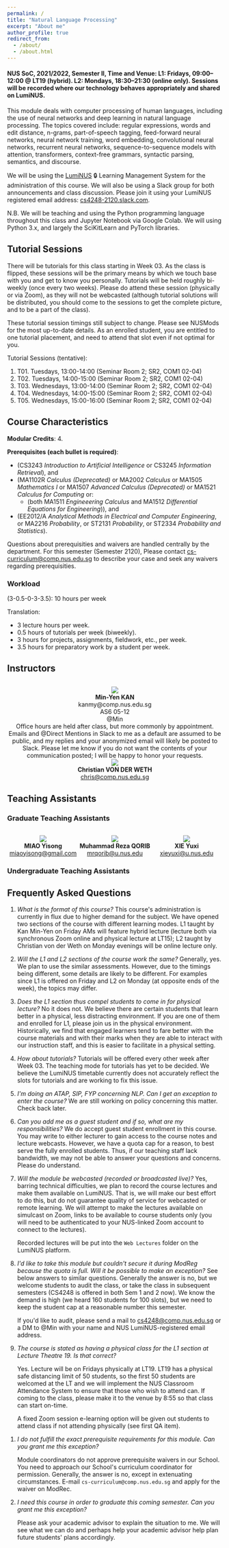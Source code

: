 ```yaml
---
permalink: /
title: "Natural Language Processing"
excerpt: "About me"
author_profile: true
redirect_from:
  - /about/
  - /about.html
---
```


#### NUS SoC, 2021/2022, Semester II, Time and Venue: L1: Fridays, 09:00–12:00 @ LT19 (hybrid). L2: Mondays, 18:30–21:30 (online only).  Sessions will be recorded where our technology behaves appropriately and shared on LumiNUS.

<!--
<P>&nbsp;
</P>
<P>&nbsp;
</P>
<P>&nbsp;
</P>
-->   

This module deals with computer processing of human languages, including the use of neural networks and deep learning in natural language processing. The topics covered include: regular expressions, words and edit distance, n-grams, part-of-speech tagging, feed-forward neural networks, neural network training, word embedding, convolutional neural networks, recurrent neural networks, sequence-to-sequence models with attention, transformers, context-free grammars, syntactic parsing, semantics, and discourse.

We will be using the [LumiNUS](https://luminus.nus.edu.sg/modules/7ed05d58-129e-4b4e-a9e3-22802fc6f8e8) 🔒 Learning Management System for the administration of this course.  We will also be using a Slack group for both announcements and class discussion.  Please join it using your LumiNUS registered email address: [cs4248-2120.slack.com](https://cs4248-2120.slack.com/).

N.B. We will be teaching and using the Python programming language throughout this class and Jupyter Notebook via Google Colab. We will using Python 3.x, and largely the SciKitLearn and PyTorch libraries.

## Tutorial Sessions

There will be tutorials for this class starting in Week 03. As the class is flipped, these sessions will be the primary means by which we touch base with you and get to know you personally.  Tutorials will be held roughly bi-weekly (once every two weeks).  Please do attend these session (physically or via Zoom), as they will not be webcasted (although tutorial solutions will be distributed, you should come to the sessions to get the complete picture, and to be a part of the class).

These tutorial session timings still subject to change. Please see NUSMods for the most up-to-date details. As an enrolled student, you are entitled to one tutorial placement, and need to attend that slot even if not optimal for you.

Tutorial Sessions (tentative):

1. T01. Tuesdays, 13:00-14:00 (Seminar Room 2; SR2, COM1 02-04)
2. T02. Tuesdays, 14:00-15:00 (Seminar Room 2; SR2, COM1 02-04)
3. T03. Wednesdays, 13:00-14:00 (Seminar Room 2; SR2, COM1 02-04)
4. T04. Wednesdays, 14:00-15:00 (Seminar Room 2; SR2, COM1 02-04)
4. T05. Wednesdays, 15:00-16:00 (Seminar Room 2; SR2, COM1 02-04)

## Course Characteristics

**Modular Credits**: 4.

**Prerequisites (each bullet is required)**:
* (CS3243 _Introduction to Artificial Intelligence_ or CS3245 _Information Retrieval_), and
* (MA1102R _Calculus (Deprecated)_ or MA2002 _Calculus_ or MA1505 _Mathematics I_ or MA1507 _Advanced Calculus (Deprecated)_ or MA1521 _Calculus for Computing_ or:
  * (both MA1511 _Engineeering Calculus_ and MA1512 _Differential Equations for Engineering_)), and
* (EE2012/A _Analytical Methods in Electrical and Computer Engineering_, or MA2216 _Probability_, or ST2131 _Probability_, or ST2334 _Probability and Statistics_).

Questions about prerequisities and waivers are handled centrally by the department. For this semester (Semester 2120), Please contact [cs-curriculum@comp.nus.edu.sg](mailto:cs-curriculum@comp.nus.edu.sg) to describe your case and seek any waivers regarding prerequisities.

### Workload

(3-0.5-0-3-3.5): 10 hours per week

Translation:

* 3 lecture hours per week.
* 0.5 hours of tutorials per week (biweekly).
* 3 hours for projects, assignments, fieldwork, etc., per week.
* 3.5 hours for preparatory work by a student per week.

## Instructors

<div style="text-align:center; display:grid; grid-template-columns: 1fr; margin-top:30px;">

<div class="tutor__profile">
  <img src="images/kanmy.jpg"/>
  <div>
    <strong>Min-Yen KAN</strong><br/>
    <a href="mailto:kanmy@comp.nus.edu.sg" style="text-decoration:none"><i class="fas fa-envelope"></i> kanmy@comp.nus.edu.sg</a><br/>
    <i class="fas fa-building"></i> AS6 05-12<br/>
    <i class="fab fa-fw fa-inverse fa-slack"></i> @Min<br/>
    Office hours are held after class, but more commonly by appointment. Emails and @Direct Mentions in Slack to me as a default are assumed to be public, and my replies and your anonymized email will likely be posted to Slack. Please let me know if you do not want the contents of your communication posted; I will be happy to honor your requests.
  </div>

  <div class="tutor__profile">
  <!-- Ensure image is of appropriate square size 120px x 120px, and less than 10KB ideally -->
  <img src="images/chris-120.jpg"/><BR/>
  <strong>Christian VON DER WETH</strong>
  <BR/>
  <A HREF="mailto:chris@comp.nus.edu.sg">chris@comp.nus.edu.sg</A><BR/>
</div>  
</div>

</div>

## Teaching Assistants

<!-- Copy above tile from instructor -->

### Graduate Teaching Assistants

<div style="text-align:center; display:grid; grid-template-columns: 1fr 1fr 1fr; margin-top:30px;">

<div class="tutor__profile">
  <img src="images/yisong.png"/><BR/>
  <strong>MIAO Yisong</strong>
  <BR/>
 <A HREF="mailto:miaoyisong@gmail.com">miaoyisong@gmail.com</A><BR/>
</div>

<div class="tutor__profile">
  <img src="images/Reza.jpg"/><BR/>
  <strong>Muhammad Reza QORIB</strong>
  <BR/>
<A HREF="mailto:mrqorib@u.nus.edu">mrqorib@u.nus.edu</A><BR/>
</div>

<div class="tutor__profile">
  <img src="images/yuxi.png"/><BR/>
  <strong>XIE Yuxi</strong>
  <BR/>
<A HREF="mailto:xieyuxi@u.nus.edu">xieyuxi@u.nus.edu</A><BR/>
</div>

</div>

### Undergraduate Teaching Assistants

<!--
<div style="text-align:center; display:grid; grid-template-columns: 1fr 1fr 1fr; margin-top:30px;">

<div class="tutor__profile">
  <img src="images/rahul.jpg"/><BR/>
  <strong>Rahul BAID</strong>
  <BR/>
<A HREF="mailto:rahul.baid@u.nus.edu">rahul.baid@u.nus.edu</A><BR/>
</div>

<div class="tutor__profile">
  <img src="images/Shreyas.jpg"/><BR/>
  <strong>Shreyas KUTHANOOR PRAKASH</strong>
  <BR/>
<A HREF="mailto:shreyas@u.nus.edu">shreyas@u.nus.edu</A><BR/>
</div>

<div class="tutor__profile">
  <img src="images/Tianyang.jpg"/><BR/>
  <strong>ZHANG Tianyang</strong>
  <BR/>
<A HREF="mailto:zhang.tianyang@u.nus.edu">zhang.tianyang@u.nus.edu</A><BR/>
</div>

</div>
-->
## Frequently Asked Questions

1. _What is the format of this course?_
This course's administration is currently in flux due to higher demand for the subject.  We have opened two sections of the course with different learning modes.  L1 taught by Kan Min-Yen on Friday AMs will feature hybrid lecture (lecture both via synchronous Zoom online and physical lecture at LT15); L2 taught by Christian von der Weth on Monday evenings will be online lecture only.
 
1. _Will the L1 and L2 sections of the course work the same?_ 
Generally, yes.  We plan to use the similar assessments.  However, due to the timings being different, some details are likely to be different.   For examples since L1 is offered on Friday and L2 on Monday (at opposite ends of the week), the topics may differ.
 
1. _Does the L1 section thus compel students to come in for physical lecture?_
No it does not.  We believe there are certain students that learn better in a physical, less distracting environment.  If you are one of them and enrolled for L1, please join us in the physical environment.  Historically, we find that engaged learners tend to fare better with the course materials and with their marks when they are able to interact with our instruction staff, and this is easier to facilitate in a physical setting.
  
1. _How about tutorials?_
Tutorials will be offered every other week after Week 03.  The teaching mode for tutorials has yet to be decided.  We believe the LumiNUS timetable currently does not accurately reflect the slots for tutorials and are working to fix this issue.
 
1. _I'm doing an ATAP, SIP, FYP concerning NLP.  Can I get an exception to enter the course?_
We are still working on policy concerning this matter.  Check back later.
 
1. _Can you add me as a guest student and if so, what are my responsibilities?_
We do accept guest student enrollment in this course.  You may write to either lecturer to gain access to the course notes and lecture webcasts.  However, we have a quota cap for a reason, to best serve the fully enrolled students.  Thus, if our teaching staff lack bandwidth, we may not be able to answer your questions and concerns.  Please do understand.

1. _Will the module be webcasted (recorded or broadcasted live)?_
   Yes, barring technical difficulties, we plan to record the course lectures and make them available on LumiNUS.  That is, we will make our best effort to do this, but do not guarantee quality of service for webcasted or remote learning.  We will attempt to make the lectures available on simulcast on Zoom, links to be available to course students only (you will need to be authenticated to your NUS-linked Zoom account to connect to the lectures).

   Recorded lectures will be put into the `Web Lectures` folder on the LumiNUS platform.

1. _I'd like to take this module but couldn't secure it during ModReg because the quota is full.  Will it be possible to make an exception?_
See below answers to similar questions.  Generally the answer is no, but we welcome students to audit the class, or take the class in subsequent semesters (CS4248 is offered in both Sem 1 and 2 now).  We know the demand is high (we heard 160 students for 100 slots), but we need to keep the student cap at a reasonable number this semester.  

   If you'd like to audit, please send a mail to cs4248@comp.nus.edu.sg or a DM to @Min with your name and NUS LumiNUS-registered email address.

1. _The course is stated as having a physical class for the L1 section at Lecture Theatre 19.  Is that correct?_

   Yes.  Lecture will be on Fridays physically at LT19.  LT19 has a physical safe distancing limit of 50 students, so the first 50 students are welcomed at the LT and we will implement the NUS Classroom Attendance System to ensure that those who wish to attend can.  If coming to the class, please make it to the venue by 8:55 so that class can start on-time.

   A fixed Zoom session e-learning option will be given out students to attend class if not attending physically (see first QA item).

<!--
1. _I'm taking ATAP this semester.  I need an exception to get admitted to this class.  Can you grant me this exception?_

   Sorry, no.  This is a unilateral policy.  CS4248 is in high demand and generally oversubscribed.  We reserve and exercise the right to make this course only available to full-time NUS students (locally matriculated and exchange students).  We welcome you to take the course when you return to NUS full-time.
-->

1. _I do not fulfill the exact prerequisite requirements for this module.  Can you grant me this exception?_

   Module coordinators do not approve prerequisite waivers in our School.  You need to approach our School's curriculum coordinator for permission.  Generally, the answer is no, except in extenuating circumstances.  E-mail `cs-curriculum@comp.nus.edu.sg` and apply for the waiver on ModRec.

1. _I need this course in order to graduate this coming semester.  Can you grant me this exception?_

   Please ask your academic advisor to explain the situation to me.  We will see what we can do and perhaps help your academic advisor help plan future students' plans accordingly.
